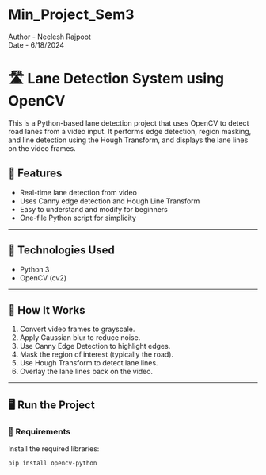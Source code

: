 # Min_Project_Sem3
Author - Neelesh Rajpoot
<br>
Date - 6/18/2024

# 🛣️ Lane Detection System using OpenCV

This is a Python-based lane detection project that uses OpenCV to detect road lanes from a video input. It performs edge detection, region masking, and line detection using the Hough Transform, and displays the lane lines on the video frames.

## 🚀 Features

- Real-time lane detection from video
- Uses Canny edge detection and Hough Line Transform
- Easy to understand and modify for beginners
- One-file Python script for simplicity

---

## 🧪 Technologies Used

- Python 3
- OpenCV (cv2)

---

## 📝 How It Works

1. Convert video frames to grayscale.
2. Apply Gaussian blur to reduce noise.
3. Use Canny Edge Detection to highlight edges.
4. Mask the region of interest (typically the road).
5. Use Hough Transform to detect lane lines.
6. Overlay the lane lines back on the video.

---

## 🖥️ Run the Project

### 🔧 Requirements

Install the required libraries:

```bash
pip install opencv-python



